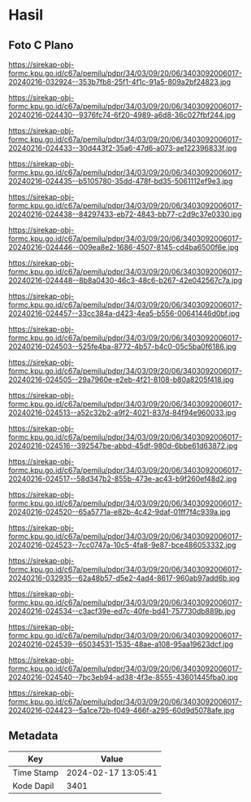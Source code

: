 # Hasil

## Foto C Plano

https://sirekap-obj-formc.kpu.go.id/c67a/pemilu/pdpr/34/03/09/20/06/3403092006017-20240216-032924--353b7fb8-25f1-4f1c-91a5-809a2bf24823.jpg

https://sirekap-obj-formc.kpu.go.id/c67a/pemilu/pdpr/34/03/09/20/06/3403092006017-20240216-024430--9376fc74-6f20-4989-a6d8-36c027fbf244.jpg

https://sirekap-obj-formc.kpu.go.id/c67a/pemilu/pdpr/34/03/09/20/06/3403092006017-20240216-024433--30d443f2-35a6-47d6-a073-ae122396833f.jpg

https://sirekap-obj-formc.kpu.go.id/c67a/pemilu/pdpr/34/03/09/20/06/3403092006017-20240216-024435--b5105780-35dd-478f-bd35-5061112ef9e3.jpg

https://sirekap-obj-formc.kpu.go.id/c67a/pemilu/pdpr/34/03/09/20/06/3403092006017-20240216-024438--84297433-eb72-4843-bb77-c2d9c37e0330.jpg

https://sirekap-obj-formc.kpu.go.id/c67a/pemilu/pdpr/34/03/09/20/06/3403092006017-20240216-024446--009ea8e2-1686-4507-8145-cd4ba6500f6e.jpg

https://sirekap-obj-formc.kpu.go.id/c67a/pemilu/pdpr/34/03/09/20/06/3403092006017-20240216-024448--8b8a0430-46c3-48c6-b267-42e042567c7a.jpg

https://sirekap-obj-formc.kpu.go.id/c67a/pemilu/pdpr/34/03/09/20/06/3403092006017-20240216-024457--33cc384a-d423-4ea5-b556-00641446d0bf.jpg

https://sirekap-obj-formc.kpu.go.id/c67a/pemilu/pdpr/34/03/09/20/06/3403092006017-20240216-024503--525fe4ba-8772-4b57-b4c0-05c5ba0f6186.jpg

https://sirekap-obj-formc.kpu.go.id/c67a/pemilu/pdpr/34/03/09/20/06/3403092006017-20240216-024505--29a7960e-e2eb-4f21-8108-b80a8205f418.jpg

https://sirekap-obj-formc.kpu.go.id/c67a/pemilu/pdpr/34/03/09/20/06/3403092006017-20240216-024513--a52c32b2-a9f2-4021-837d-84f94e960033.jpg

https://sirekap-obj-formc.kpu.go.id/c67a/pemilu/pdpr/34/03/09/20/06/3403092006017-20240216-024516--392547be-abbd-45df-980d-6bbe61d63872.jpg

https://sirekap-obj-formc.kpu.go.id/c67a/pemilu/pdpr/34/03/09/20/06/3403092006017-20240216-024517--58d347b2-855b-473e-ac43-b9f260ef48d2.jpg

https://sirekap-obj-formc.kpu.go.id/c67a/pemilu/pdpr/34/03/09/20/06/3403092006017-20240216-024520--65a5771a-e82b-4c42-9daf-01ff7f4c939a.jpg

https://sirekap-obj-formc.kpu.go.id/c67a/pemilu/pdpr/34/03/09/20/06/3403092006017-20240216-024523--7cc0747a-10c5-4fa8-9e87-bce486053332.jpg

https://sirekap-obj-formc.kpu.go.id/c67a/pemilu/pdpr/34/03/09/20/06/3403092006017-20240216-032935--62a48b57-d5e2-4ad4-8617-960ab97add6b.jpg

https://sirekap-obj-formc.kpu.go.id/c67a/pemilu/pdpr/34/03/09/20/06/3403092006017-20240216-024534--c3acf39e-ed7c-40fe-bd41-757730db889b.jpg

https://sirekap-obj-formc.kpu.go.id/c67a/pemilu/pdpr/34/03/09/20/06/3403092006017-20240216-024539--65034531-1535-48ae-a108-95aa19623dcf.jpg

https://sirekap-obj-formc.kpu.go.id/c67a/pemilu/pdpr/34/03/09/20/06/3403092006017-20240216-024540--7bc3eb94-ad38-4f3e-8555-43601445fba0.jpg

https://sirekap-obj-formc.kpu.go.id/c67a/pemilu/pdpr/34/03/09/20/06/3403092006017-20240216-024423--5a1ce72b-f049-466f-a295-60d9d5078afe.jpg


## Metadata

| Key        | Value               |
| ---------- | ------------------- |
| Time Stamp | 2024-02-17 13:05:41 |
| Kode Dapil | 3401                |



